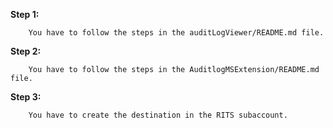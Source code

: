**Step 1:**

        You have to follow the steps in the auditLogViewer/README.md file.
  
**Step 2:**

        You have to follow the steps in the AuditlogMSExtension/README.md file.
  
**Step 3:**

        You have to create the destination in the RITS subaccount.
